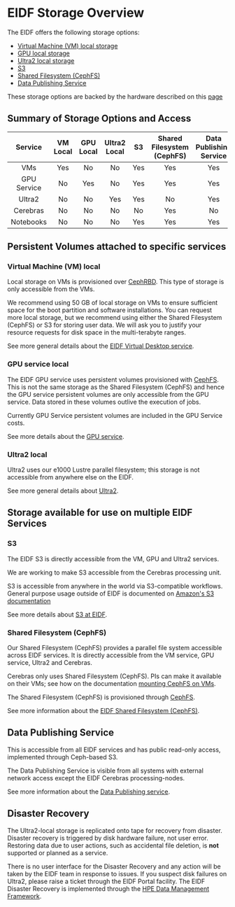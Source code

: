 # EIDF Storage Overview

The EIDF offers the following storage options:

- [Virtual Machine (VM) local storage](#virtual-machine-vm-local)
- [GPU local storage](#gpu-service-local)
- [Ultra2 local storage](#ultra2-local)
- [S3](#s3)
- [Shared Filesystem (CephFS)](#shared-filesystem-cephfs)
- [Data Publishing Service](#data-publishing-service)

These storage options are backed by the hardware described on this [page](https://edinburgh-international-data-facility.ed.ac.uk/about/hardware)

## Summary of Storage Options and Access

|         Service         | VM Local | GPU Local | Ultra2 Local | S3  | Shared Filesystem (CephFS) | Data Publishing Service |
| :---------------------: | :------: | :-------: | :----------: | :-: | :-------------------: | :---------------------: |
|           VMs           |   Yes    |    No     |      No      | Yes |          Yes          |           Yes           |
|       GPU Service       |    No    |    Yes    |      No      | Yes |          Yes          |           Yes           |
|         Ultra2          |    No    |    No     |     Yes      | Yes |          No           |           Yes           |
|        Cerebras         |    No    |    No     |      No      | No  |          Yes          |           No            |
|        Notebooks        |    No    |    No     |      No      | Yes |          Yes          |           Yes           |

## Persistent Volumes attached to specific services

### Virtual Machine (VM) local

Local storage on VMs is provisioned over [CephRBD](https://docs.ceph.com/en/reef/rbd/).
 This type of storage is only accessible from the VMs.

We recommend using 50 GB of local storage on VMs to ensure sufficient space for the boot partition and software installations. You can request more local storage, but we recommend using either the Shared Filesystem (CephFS) or S3 for storing user data. We will ask you to justify your resource requests for disk space in the multi-terabyte ranges.

See more general details about the [EIDF Virtual Desktop service](../services/virtualmachines/index.md).

### GPU service local

The EIDF GPU service uses persistent volumes provisioned with [CephFS](https://docs.ceph.com/en/reef/cephfs/). This is not the same storage as the Shared Filesystem (CephFS) and hence the GPU service persistent volumes are only accessible from the GPU service. Data stored in these volumes outlive the execution of jobs.

Currently GPU Service persistent volumes are included in the GPU Service costs.

See more details about the [GPU service](../services/gpuservice/index.md).

### Ultra2 local

Ultra2 uses our e1000 Lustre parallel filesystem; this storage is not accessible from anywhere else on the EIDF.

See more general details about [Ultra2](../services/ultra2/access.md).

## Storage available for use on multiple EIDF Services

### S3

The EIDF S3 is directly accessible from the VM, GPU and Ultra2 services.

We are working to make S3 accessible from the Cerebras processing unit.

S3 is accessible from anywhere in the world via S3-compatible workflows. General purpose usage outside of EIDF is documented on [Amazon's S3 documentation](https://docs.aws.amazon.com/AmazonS3/latest/userguide/Welcome.html)

See more details about [S3 at EIDF](../services/s3/index.md).

### Shared Filesystem (CephFS)

Our Shared Filesystem (CephFS) provides a parallel file system accessible across EIDF services. It is directly accessible from the VM service, GPU service, Ultra2 and Cerebras.

Cerebras only uses Shared Filesystem (CephFS). PIs can make it available on their VMs; see how on the documentation [mounting CephFS on VMs](../services/virtualmachines/sharedfs.md).

The Shared Filesystem (CephFS) is provisioned through [CephFS](https://docs.ceph.com/en/reef/cephfs/).

See more information about the [EIDF Shared Filesystem (CephFS)](../services/virtualmachines/sharedfs.md).

## ⁠Data Publishing Service

This is accessible from all EIDF services and has public read-only access, implemented through Ceph-based S3.

The Data Publishing Service is visible from all systems with external network access except the EIDF Cerebras processing-nodes.

See more information about the [Data Publishing service](../services/datapublishing/service.md).

## Disaster Recovery

The Ultra2-local storage is replicated onto tape for recovery from disaster. Disaster recovery is triggered by disk hardware failure, not user error. Restoring data due to user actions, such as accidental file deletion, is **not** supported or planned as a service.

There is no user interface for the Disaster Recovery and any action will be taken by the EIDF team in response to issues. If you suspect disk failures on Ultra2, please raise a ticket through the EIDF Portal facility.
The EIDF Disaster Recovery is implemented through the [HPE Data Management Framework](https://www.hpe.com/us/en/collaterals/collateral.a00022795enw.html).
